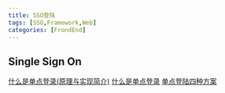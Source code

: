 ```yaml
---
title: SSO登陆
tags: [SSO,Framework,Web]
categories: [FrondEnd]
---
```


## Single Sign On

[什么是单点登录(原理与实现简介)](https://blog.csdn.net/xiaoguan_liu/article/details/91492110)
[什么是单点登录](https://www.cnblogs.com/niceyoo/p/11305143.html)
[单点登陆四种方案](https://blog.csdn.net/yuxin6866/article/details/73522312)